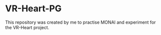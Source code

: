 # VR-Heart-PG

This repository was created by me to practise MONAI and experiment for the VR-Heart project.
